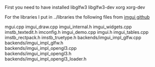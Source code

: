 
First you need to have installed libglfw3 libglfw3-dev xorg xorg-dev

For the libraries I put in ../libraries the following files from [imgui github](https://github.com/ocornut/imgui) 

mgui.cpp
imgui_draw.cpp
imgui_internal.h
imgui_widgets.cpp
imstb_textedit.h
imconfig.h
imgui_demo.cpp
imgui.h
imgui_tables.cpp
imstb_rectpack.h
imstb_truetype.h
backends/imgui_impl_glfw.cpp 
backends/imgui_impl_glfw.h  
backends/imgui_impl_opengl3.cpp  
backends/imgui_impl_opengl3.h  
backends/imgui_impl_opengl3_loader.h

